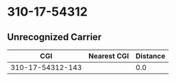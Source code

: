 # 310-17-54312
## Unrecognized Carrier


| CGI | Nearest CGI | Distance |
|-----|-------------|----------|
| 310-17-54312-143 |  | 0.0 |
